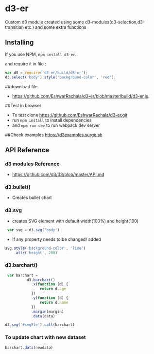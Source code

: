 # d3-er

Custom d3 module created using some d3-modules(d3-selection,d3-transition etc.) and some extra functions 

## Installing

If you use NPM, `npm install d3-er`.

and require it in file :

```js
var d3 = require('d3-er/build/d3-er');
d3.select('body').style('background-color', 'red');
```

##download file
- https://github.com/EshwarRachala/d3-er/blob/master/build/d3-er.js.

##Test in browser
- To test clone https://github.com/EshwarRachala/d3-er.git
- run `npm install` to install dependencies 
- and `npm run dev` to run webpack dev server

##Check examples
https://d3examples.surge.sh


## API Reference

### d3 modules Reference
- https://github.com/d3/d3/blob/master/API.md

### d3.bullet()
- Creates bullet chart 

### d3.svg
- creates SVG element with default width(100%) and height(100)

```js
 var svg = d3.svg('body')
```

- If any property needs to be changed/ added

```js
svg.style('background-color', 'lime')
    .attr('height', 200)
```
       
### d3.barchart()

```js
 var barchart = 
          d3.barchart()
            .x(function (d) {
                return d.age
            })
            .y(function (d) {
                return d.name
            })
            .margin(margin)
            .data(data)

d3.svg('#svgEle').call(barchart)

 ```

### To update chart with new dataset

```js
barchart.data(newdata)

 ```